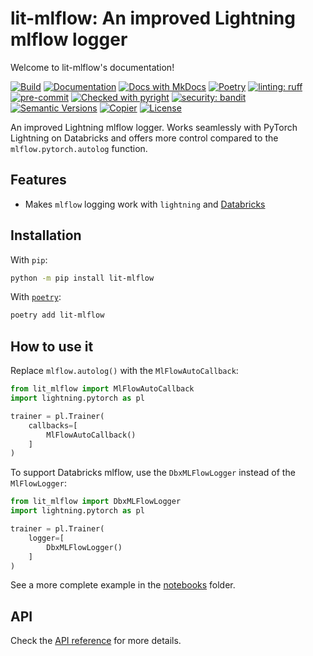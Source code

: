 # lit-mlflow: An improved Lightning mlflow logger

Welcome to lit-mlflow's documentation!

[![Build](https://github.com/twsl/lit-mlflow/actions/workflows/build.yaml/badge.svg)](https://github.com/twsl/lit-mlflow/actions/workflows/build.yaml)
[![Documentation](https://github.com/twsl/lit-mlflow/actions/workflows/docs.yaml/badge.svg)](https://github.com/twsl/lit-mlflow/actions/workflows/docs.yaml)
[![Docs with MkDocs](https://img.shields.io/badge/MkDocs-docs?style=flat&logo=materialformkdocs&logoColor=white&color=%23526CFE)](https://squidfunk.github.io/mkdocs-material/)
[![Poetry](https://img.shields.io/endpoint?url=https://python-poetry.org/badge/v0.json)](https://python-poetry.org/)
[![linting: ruff](https://img.shields.io/endpoint?url=https://raw.githubusercontent.com/astral-sh/ruff/main/assets/badge/v2.json)](https://github.com/astral-sh/ruff)
[![pre-commit](https://img.shields.io/badge/pre--commit-enabled-brightgreen?logo=pre-commit)](.pre-commit-config.yaml)
[![Checked with pyright](https://microsoft.github.io/pyright/img/pyright_badge.svg)](https://microsoft.github.io/pyright/)
[![security: bandit](https://img.shields.io/badge/security-bandit-yellow.svg)](https://github.com/PyCQA/bandit)
[![Semantic Versions](https://img.shields.io/badge/%20%20%F0%9F%93%A6%F0%9F%9A%80-semantic--versions-e10079.svg)](https://github.com/twsl/lit-mlflow/releases)
[![Copier](https://img.shields.io/endpoint?url=https://raw.githubusercontent.com/copier-org/copier/master/img/badge/badge-grayscale-border.json)](https://github.com/copier-org/copier)
[![License](https://img.shields.io/badge/license-MIT-blue)](LICENSE)


<!--- BADGES: END --->

An improved Lightning mlflow logger. Works seamlessly with PyTorch Lightning on Databricks and offers more control compared to the `mlflow.pytorch.autolog` function.


## Features

- Makes `mlflow` logging work with `lightning` and [Databricks](https://www.databricks.com/)


## Installation

With `pip`:
```bash
python -m pip install lit-mlflow
```

With [`poetry`](https://python-poetry.org/):
```bash
poetry add lit-mlflow
```


## How to use it
Replace `mlflow.autolog()` with the `MlFlowAutoCallback`:

```python
from lit_mlflow import MlFlowAutoCallback
import lightning.pytorch as pl

trainer = pl.Trainer(
    callbacks=[
        MlFlowAutoCallback()
    ]
)
```

To support Databricks mlflow, use the `DbxMLFlowLogger` instead of the `MlFlowLogger`:

```python
from lit_mlflow import DbxMLFlowLogger
import lightning.pytorch as pl

trainer = pl.Trainer(
    logger=[
        DbxMLFlowLogger()
    ]
)
```

See a more complete example in the [notebooks](notebooks) folder.

## API

Check the [API reference](api/lit_mlflow/) for more details.
